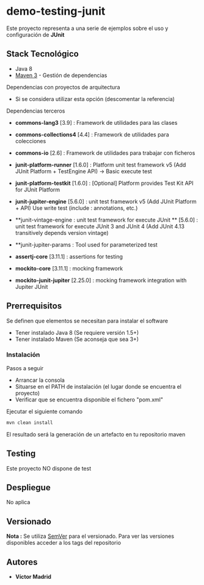 # demo-testing-junit

Este proyecto representa a una serie de ejemplos sobre el uso y configuración de **JUnit**





## Stack Tecnológico

* Java 8
* [Maven 3](https://maven.apache.org/) - Gestión de dependencias

Dependencias con proyectos de arquitectura

* Si se considera utilizar esta opción (descomentar la referencia)

Dependencias terceros

* **commons-lang3** [3.9] : Framework de utilidades para las clases
* **commons-collections4** [4.4] : Framework de utilidades para colecciones
* **commons-io** [2.6] : Framework de utilidades para trabajar con ficheros

* **junit-platform-runner** [1.6.0] : Platform unit test framework v5 (Add JUnit Platform + TestEngine API) -> Basic execute test
* **junit-platform-testkit** [1.6.0] : [Optional] Platform provides Test Kit API for JUnit Platform
		

* **junit-jupiter-engine** [5.6.0] : unit test framework v5 (Add JUnit Platform + API) Use write test (include : annotations, etc.)
* **junit-vintage-engine : unit test framework for execute JUnit ** [5.6.0] : unit test framework for execute JUnit 3 and JUnit 4 (Add JUnit 4.13 transitively depends version vintage)
* **junit-jupiter-params : Tool used for parameterized test


* **assertj-core** [3.11.1] : assertions for testing
* **mockito-core** [3.11.1] : mocking framework
* **mockito-junit-jupiter** [2.25.0] : mocking framework integration with Jupiter JUnit





## Prerrequisitos

Se definen que elementos se necesitan para instalar el software

* Tener instalado Java 8 (Se requiere versión 1.5+)
* Tener instalado Maven (Se aconseja que sea 3+)





### Instalación

Pasos a seguir 

* Arrancar la consola
* Situarse en el PATH de instalación (el lugar donde se encuentra el proyecto)
* Verificar que se encuentra disponible el fichero "pom.xml"

Ejecutar el siguiente comando

```bash
mvn clean install
```

El resultado será la generación de un artefacto en tu repositorio maven





## Testing

Este proyecto NO dispone de test





## Despliegue

No aplica





## Versionado

**Nota :** Se utiliza [SemVer](http://semver.org/) para el versionado. 
Para ver las versiones disponibles acceder a los tags del repositorio

## Autores

* **Víctor Madrid**
